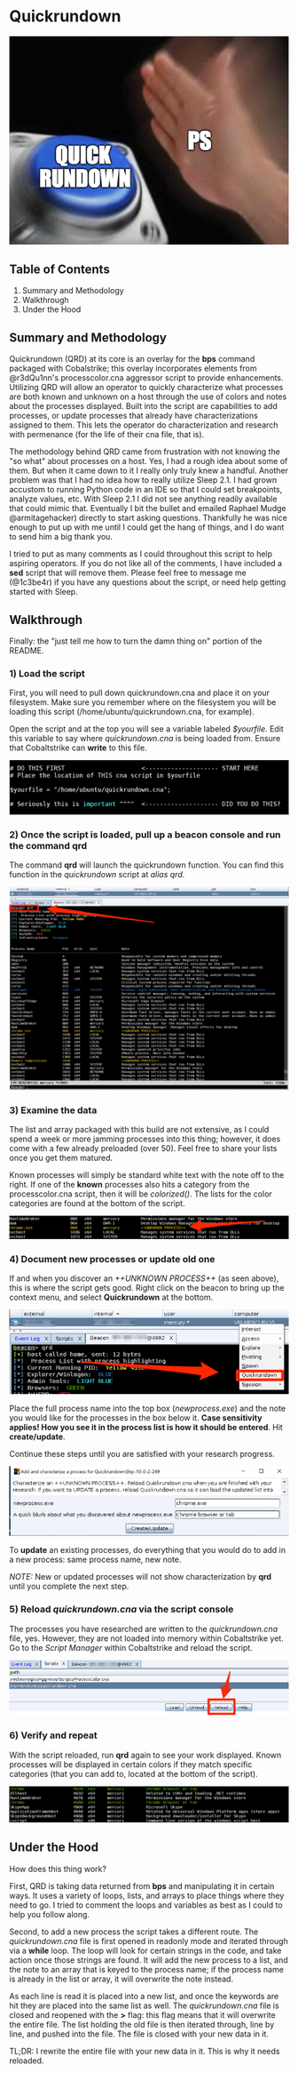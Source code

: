 # Quickrundown

![alt text](https://raw.githubusercontent.com/1c3be4r/stash/master/quickrundown.png "QRD")

## Table of Contents
1. Summary and Methodology
2. Walkthrough
3. Under the Hood


## Summary and Methodology

Quickrundown (QRD) at its core is an overlay for the **bps** command packaged with Cobalstrike; this overlay incorporates elements from @r3dQu1nn's processcolor.cna aggressor script to provide enhancements. Utilizing QRD will allow an operator to quickly characterize what processes are both known and unknown on a host through the use of colors and notes about the processes displayed. Built into the script are capabilities to add processes, or update processes that already have characterizations assigned to them. This lets the operator do characterization and research with permenance (for the life of their cna file, that is). 

The methodology behind QRD came from frustration with not knowing the "so what" about processes on a host. Yes, I had a rough idea about some of them. But when it came down to it I really only truly knew a handful. Another problem was that I had no idea how to really utilize Sleep 2.1. I had grown accustom to running Python code in an IDE so that I could set breakpoints, analyze values, etc. With Sleep 2.1 I did not see anything readily available that could mimic that. Eventually I bit the bullet and emailed Raphael Mudge @armitagehacker) directly to start asking questions. Thankfully he was nice enough to put up with me until I could get the hang of things, and I do want to send him a big thank you.

I tried to put as many comments as I could throughout this script to help aspiring operators. If you do not like all of the comments, I have included a **sed** script that will remove them. Please feel free to message me (@1c3be4r) if you have any questions about the script, or need help getting started with Sleep.

## Walkthrough

Finally: the "just tell me how to turn the damn thing on" portion of the README. 

### 1) Load the script

First, you will need to pull down quickrundown.cna and place it on your filesystem. Make sure you remember where on the filesystem you will be loading this script (/home/ubuntu/quickrundown.cna, for example). 

Open the script and at the top you will see a variable labeled *$yourfile*. Edit this variable to say where *quickrundown.cna* is being loaded from. Ensure that Cobaltstrike can **write** to this file.

![alt text](https://raw.githubusercontent.com/1c3be4r/stash/master/step1.png "Step 1")

### 2) Once the script is loaded, pull up a beacon console and run the command **qrd**

The command **qrd** will launch the quickrundown function. You can find this function in the *quickrundown* script at *alias qrd*.

![alt text](https://raw.githubusercontent.com/1c3be4r/stash/master/step2_.png "Step 2")

### 3) Examine the data

The list and array packaged with this build are not extensive, as I could spend a week or more jamming processes into this thing; however, it does come with a few already preloaded (over 50). Feel free to share your lists once you get them matured. 

Known processes will simply be standard white text with the note off to the right. If one of the **known** processes also hits a category from the processcolor.cna script, then it will be *colorized()*. The lists for the color categories are found at the bottom of the script.

![alt text](https://raw.githubusercontent.com/1c3be4r/stash/master/step4_more.png "Step 3")

### 4) Document new processes or update old one

If and when you discover an *++UNKNOWN PROCESS++* (as seen above), this is where the script gets good. Right click on the beacon to bring up the context menu, and select **Quickrundown** at the bottom. 

![alt text](https://raw.githubusercontent.com/1c3be4r/stash/master/step3_.png "Step 4 also")

Place the full process name into the top box (*newprocess.exe*) and the note you would like for the processes in the box below it.  **Case sensitivity applies! How you see it in the process list is how it should be entered**. Hit **create/update**.

Continue these steps until you are satisfied with your research progress.

![alt text](https://raw.githubusercontent.com/1c3be4r/stash/master/step4.png "Step 4")

To **update** an existing processes, do everything that you would do to add in a new process: same process name, new note. 

*NOTE:* New or updated processes will not show characterization by **qrd** until you complete the next step.

### 5) Reload *quickrundown.cna* via the script console

The processes you have researched are written to the *quickrundown.cna* file, yes. However, they are not loaded into memory within Cobaltstrike yet. Go to the *Script Manager* within Cobaltstrike and reload the script.

![alt text](https://raw.githubusercontent.com/1c3be4r/stash/master/step5.png "Step 5")

### 6) Verify and repeat

With the script reloaded, run **qrd** again to see your work displayed. Known processes will be displayed in certain colors if they match specific categories (that you can add to, located at the bottom of the script). 

![alt text](https://raw.githubusercontent.com/1c3be4r/stash/master/step6.png "Step 6")

## Under the Hood

How does this thing work? 

First, QRD is taking data returned from **bps** and manipulating it in certain ways. It uses a variety of loops, lists, and arrays to place things where they need to go. I tried to comment the loops and variables as best as I could to help you follow along.

Second, to add a new process the script takes a different route. The *quickrundown.cna* file is first opened in readonly mode and iterated through via a **while** loop. The loop will look for certain strings in the code, and take action once those strings are found. It will add the new process to a list, and the note to an array that is keyed to the process name; if the process name is already in the list or array, it will overwrite the note instead. 

As each line is read it is placed into a new list, and once the keywords are hit they are placed into the same list as well. The *quickrundown.cna* file is closed and reopened with the **>** flag: this flag means that it will overwrite the entire file. The list holding the old file is then iterated through, line by line, and pushed into the file. The file is closed with your new data in it. 

TL;DR: I rewrite the entire file with your new data in it. This is why it needs reloaded. 

